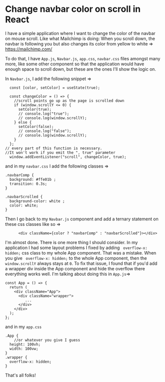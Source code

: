 # Change navbar color on scroll in React

I have a simple application where I want to change the color of the navbar on mouse scroll. Like what Mailchimp is doing: When you scroll down, the navbar is following you but also changes its color from yellow to white => https://mailchimp.com/

To do that, I have `App.js`, `Navbar.js`, `app.css`, `navbar.css` files amongst many more, like some other component so that the application would have enough space to scroll down, but these are the ones I'll show the logic on.

In `Navbar.js`, I add the following snippet =>

```react
  const [color, setColor] = useState(true);

  const changeColor = () => {
    //scroll points go up as the page is scrolled down
    if (window.scrollY <= 0) {
      setColor(true);
      // console.log("true");
      // console.log(window.scrollY);
    } else {
      setColor(false);
      // console.log("false");
      // console.log(window.scrollY);
    }
  };
// every part of this function is necessary.
//It won't work if you emit the ", true" parameter
  window.addEventListener("scroll", changeColor, true);
```

and in my `navbar.css` I add the following classes =>

```
.navbarComp {
  background: #ffe01b ;
  transition: 0.3s;
}

.navbarScrolled {
  background-color: white ;
  color: white;
}
```

Then I go back to my `Navbar.js` component and add a ternary statement on these css classes like so =>

```react
      <div className={color ? "navbarComp" : "navbarScrolled"}></div>

```

I'm almost done. There is one more thing I should consider. In my application I had some layout problems I fixed by adding ` overflow-x: hidden;` css class to my whole App component. That was a mistake. When you give ` overflow-x: hidden;` to the whole App component, then the `window.scrollY` always stays at `0`. To fix that issue, I found that if you'd add a wrapper div inside the App component and hide the overflow there everything works well. I'm talking about doing this in `App.js`=>

```react
const App = () => {
  return (
    <div className="App">
      <div className="wrapper">
         ...
      </div>
    </div>
  );
};
```

and in my `app.css`

```
.App {
    //or whatever you give I guess
  height: 100vh;
  width: 100vw;
}
.wrapper {
  overflow-x: hidden;
}
```

That's all folks!
